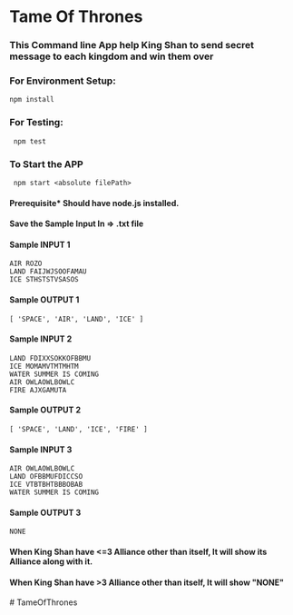 # Tame Of Thrones

### This Command line App help King Shan to send secret message to each kingdom and win them over

### For Environment Setup:

```
npm install
```

### For Testing:

```
 npm test
```

### To Start the APP

```
 npm start <absolute filePath>
```

#### Prerequisite\* Should have node.js installed.

#### Save the Sample Input In => .txt file

#### Sample INPUT 1

```
AIR ROZO
LAND FAIJWJSOOFAMAU
ICE STHSTSTVSASOS
```

#### Sample OUTPUT 1

```
[ 'SPACE', 'AIR', 'LAND', 'ICE' ]
```

#### Sample INPUT 2

```
LAND FDIXXSOKKOFBBMU
ICE MOMAMVTMTMHTM
WATER SUMMER IS COMING
AIR OWLAOWLBOWLC
FIRE AJXGAMUTA
```

#### Sample OUTPUT 2

```
[ 'SPACE', 'LAND', 'ICE', 'FIRE' ]
```

#### Sample INPUT 3

```
AIR OWLAOWLBOWLC
LAND OFBBMUFDICCSO
ICE VTBTBHTBBBOBAB
WATER SUMMER IS COMING
```

#### Sample OUTPUT 3

```
NONE
```

#### When King Shan have <=3 Alliance other than itself, It will show its Alliance along with it.

#### When King Shan have >3 Alliance other than itself, It will show "NONE"
#   T a m e O f T h r o n e s  
 